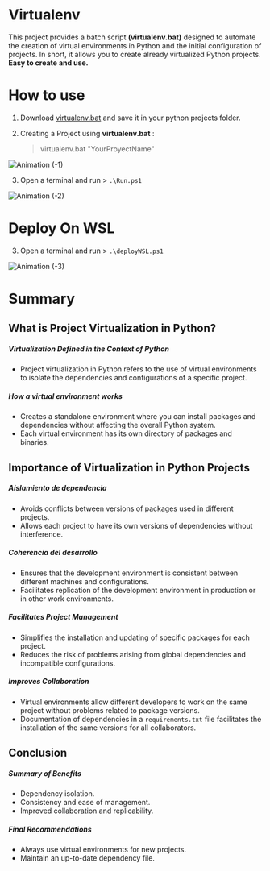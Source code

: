 # Virtualenv
This project provides a batch script **(virtualenv.bat)** designed to automate the creation of virtual environments in Python and the initial configuration of projects.
In short, it allows you to create already virtualized Python projects. **Easy to create and use.**

# How to use

1) Download [virtualenv.bat](https://github.com/DestroyerDarkNess/Virtualenv/releases/download/1.1/Virtualenv.bat) and save it in your python projects folder.

2) Creating a Project using **virtualenv.bat** :
   > virtualenv.bat "YourProyectName"
   
![Animation (-1)](https://github.com/user-attachments/assets/b7b4e7cc-53ed-4acf-8519-392083721831)

3) Open a terminal and run > `.\Run.ps1`

![Animation (-2)](https://github.com/user-attachments/assets/0532d8da-125b-4dfa-b57d-aba144bed085)

# Deploy On WSL

3) Open a terminal and run > `.\deployWSL.ps1`

![Animation (-3)](https://github.com/user-attachments/assets/027141f0-a685-41d4-b2cc-9fa8fdd05be0)

# Summary

## What is Project Virtualization in Python?

##### **Virtualization Defined in the Context of Python**
  - Project virtualization in Python refers to the use of virtual environments to isolate the dependencies and configurations of a specific project.
  
##### **How a virtual environment works**
 - Creates a standalone environment where you can install packages and dependencies without affecting the overall Python system.
 - Each virtual environment has its own directory of packages and binaries.

## Importance of Virtualization in Python Projects

##### **Aislamiento de dependencia**
- Avoids conflicts between versions of packages used in different projects.
- Allows each project to have its own versions of dependencies without interference.

##### **Coherencia del desarrollo**
- Ensures that the development environment is consistent between different machines and configurations.
- Facilitates replication of the development environment in production or in other work environments.

##### **Facilitates Project Management**
- Simplifies the installation and updating of specific packages for each project.
- Reduces the risk of problems arising from global dependencies and incompatible configurations.

##### **Improves Collaboration**
- Virtual environments allow different developers to work on the same project without problems related to package versions.
- Documentation of dependencies in a `requirements.txt` file facilitates the installation of the same versions for all collaborators.

## Conclusion

##### **Summary of Benefits**
- Dependency isolation.
- Consistency and ease of management.
- Improved collaboration and replicability.

##### **Final Recommendations**
- Always use virtual environments for new projects.
- Maintain an up-to-date dependency file.
  
